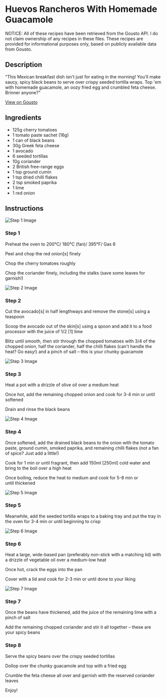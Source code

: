 # Huevos Rancheros With Homemade Guacamole

NOTICE: All of these recipes have been retrieved from the Gousto API. I do not claim ownership of any recipes in these files. These recipes are provided for informational purposes only, based on publicly available data from Gousto.

## Description

"This Mexican breakfast dish isn't just for eating in the morning! You'll make saucy, spicy black beans to serve over crispy seeded tortilla wraps. Top 'em with homemade guacamole, an oozy fried egg and crumbled feta cheese. Brinner anyone?"

[View on Gousto](https://www.gousto.co.uk/recipes/cookbook/huevos-rancheros-with-homemade-guacamole)

## Ingredients

- 125g cherry tomatoes
- 1 tomato paste sachet (16g)
- 1 can of black beans
- 30g Greek feta cheese
- 1 avocado
- 6 seeded tortillas
- 10g coriander
- 2 British free-range eggs
- 1 tsp ground cumin
- 1 tsp dried chilli flakes
- 2 tsp smoked paprika
- 1 lime
- 1 red onion

## Instructions

![Step 1 Image](https://production-media.gousto.co.uk/cms/recipe-step-image/2240-Step-1-x200.jpg)

### Step 1

Preheat the oven to 200°C/ 180°C (fan)/ 395°F/ Gas 6


Peel and chop the red onion<span class="text-danger">[s]</span> finely


Chop the cherry tomatoes roughly


Chop the coriander finely, including the stalks (save some leaves for garnish!)

![Step 2 Image](https://production-media.gousto.co.uk/cms/recipe-step-image/2240-Step-2-x200.jpg)

### Step 2

Cut the avocado<span class="text-danger">[s]</span> in half lengthways and remove the stone<span class="text-danger">[s]</span> using a teaspoon


Scoop the avocado out of the skin<span class="text-danger">[s]</span> using a spoon and add it to a food processor with the juice of 1/2 <span class="text-danger">[1]</span> lime


Blitz until smooth, then stir through the chopped tomatoes with 3/4 of the chopped onion, half the coriander, half the chilli flakes (can't handle the heat? Go easy!) and a pinch of salt – this is your chunky guacamole

![Step 3 Image](https://production-media.gousto.co.uk/cms/recipe-step-image/2240-Step-3-x200.jpg)

### Step 3

Heat a pot with a drizzle of olive oil over a medium heat


Once hot, add the remaining chopped onion and cook for 3-4 min or until softened


Drain and rinse the black beans

![Step 4 Image](https://production-media.gousto.co.uk/cms/recipe-step-image/2240-Step-4-x200.jpg)

### Step 4

Once softened, add the drained black beans to the onion with the tomato paste, ground cumin, smoked paprika, and remaining chilli flakes (not a fan of spice? Just add a little!) 


Cook for 1 min or until fragrant, then add 150ml<span class="text-danger"> [250ml]</span> cold water and bring to the boil over a high heat


Once boiling, reduce the heat to medium and cook for 5-8 min or until thickened

![Step 5 Image](https://production-media.gousto.co.uk/cms/recipe-step-image/2240-Step-5-x200.jpg)

### Step 5

Meanwhile, add the seeded tortilla wraps to a baking tray and put the tray in the oven for 3-4 min or until beginning to crisp

![Step 6 Image](https://production-media.gousto.co.uk/cms/recipe-step-image/2240-Step-6-x200.jpg)

### Step 6

Heat a large, wide-based pan (preferably non-stick with a matching lid) with a drizzle of vegetable oil over a medium-low heat


Once hot, crack the eggs<span style="color:#e86754;"> </span>into the pan


Cover with a lid and cook for 2-3 min or until done to your liking

![Step 7 Image](https://production-media.gousto.co.uk/cms/recipe-step-image/2240-Step-7-x200.jpg)

### Step 7

Once the beans have thickened, add the juice of the remaining lime with a pinch of salt


Add the remaining chopped coriander and stir it all together – these are your spicy beans

### Step 8

Serve the spicy beans over the crispy seeded tortillas


Dollop over the chunky guacamole and top with a fried egg


Crumble the feta cheese all over and garnish with the reserved coriander leaves 


Enjoy!

